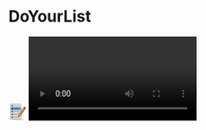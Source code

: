 # DoYourList
![alt text](https://github.com/AtharvaGupta28/DoYourList/blob/master/public/images/list_992.png)
![alt text](https://github.com/AtharvaGupta28/DoYourList/blob/master/public/images/screen-capture.webm)

